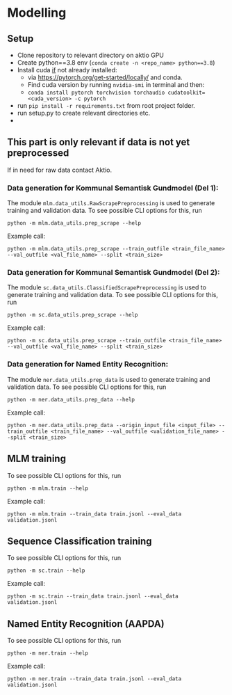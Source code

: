 # Modelling
## Setup
- Clone repository to relevant directory on aktio GPU
- Create python==3.8 env (`conda create -n <repo_name> python==3.8`)
- Install cuda <u>if</u> not already installed:
  - via https://pytorch.org/get-started/locally/ and conda.
  - Find cuda version by running  `nvidia-smi` in terminal and then:
  - `conda install pytorch torchvision torchaudio cudatoolkit=<cuda_version> -c pytorch`
- run `pip install -r requirements.txt` from root project folder.
- run setup.py to create relevant directories etc.
- 
## This part is only relevant if data is not yet preprocessed
If in need for raw data contact Aktio. 
### Data generation for Kommunal Semantisk Gundmodel (Del 1):
The module `mlm.data_utils.RawScrapePreprocessing` is used to generate training and validation data. To see possible CLI options for this, run 

  `python -m mlm.data_utils.prep_scrape --help`

Example call: 

  `python -m mlm.data_utils.prep_scrape --train_outfile <train_file_name> --val_outfile <val_file_name> --split <train_size>`
### Data generation for Kommunal Semantisk Gundmodel (Del 2):
The module `sc.data_utils.ClassifiedScrapePreprocessing` is used to generate training and validation data. 
To see possible CLI options for this, run

  `python -m sc.data_utils.prep_scrape --help`

Example call:

  `python -m sc.data_utils.prep_scrape --train_outfile <train_file_name> --val_outfile <val_file_name> --split <train_size>`
### Data generation for Named Entity Recognition:
The module `ner.data_utils.prep_data` is used to generate training and validation data. 
To see possible CLI options for this, run

  `python -m ner.data_utils.prep_data --help`

Example call:

  `python -m ner.data_utils.prep_data --origin_input_file <input_file> --train_outfile <train_file_name> --val_outfile <validation_file_name> --split <train_size>`
## MLM training
To see possible CLI options for this, run

  `python -m mlm.train --help`

Example call:

  `python -m mlm.train --train_data train.jsonl --eval_data validation.jsonl`
## Sequence Classification training
To see possible CLI options for this, run

  `python -m sc.train --help`

Example call:

  `python -m sc.train --train_data train.jsonl --eval_data validation.jsonl`
  
## Named Entity Recognition (AAPDA)
To see possible CLI options for this, run

  `python -m ner.train --help`

Example call:

  `python -m ner.train --train_data train.jsonl --eval_data validation.jsonl`
